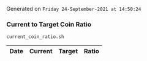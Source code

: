 Generated on `Friday 24-September-2021 at 14:50:24`

### Current to Target Coin Ratio
`current_coin_ratio.sh`

Date|Current|Target|Ratio
---|---|---|---
